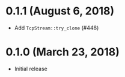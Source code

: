 # 0.1.1 (August 6, 2018)

* Add `TcpStream::try_clone` (#448)

# 0.1.0 (March 23, 2018)

* Initial release
